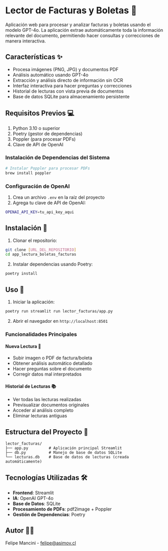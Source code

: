 # Lector de Facturas y Boletas 📄

Aplicación web para procesar y analizar facturas y boletas usando el modelo GPT-4o. La aplicación extrae automáticamente toda la información relevante del documento, permitiendo hacer consultas y correcciones de manera interactiva.

## Características ✨

- Procesa imágenes (PNG, JPG) y documentos PDF
- Análisis automático usando GPT-4o
- Extracción y análisis directo de información sin OCR
- Interfaz interactiva para hacer preguntas y correcciones
- Historial de lecturas con vista previa de documentos
- Base de datos SQLite para almacenamiento persistente

## Requisitos Previos 💻

1. Python 3.10 o superior
2. Poetry (gestor de dependencias)
3. Poppler (para procesar PDFs)
4. Clave de API de OpenAI

### Instalación de Dependencias del Sistema

```bash
# Instalar Poppler para procesar PDFs
brew install poppler
```

### Configuración de OpenAI

1. Crea un archivo `.env` en la raíz del proyecto
2. Agrega tu clave de API de OpenAI:
```bash
OPENAI_API_KEY=tu_api_key_aqui
```

## Instalación 💾

1. Clonar el repositorio:
```bash
git clone [URL_DEL_REPOSITORIO]
cd app_lectura_boletas_facturas
```

2. Instalar dependencias usando Poetry:
```bash
poetry install
```

## Uso 📃

1. Iniciar la aplicación:
```bash
poetry run streamlit run lector_facturas/app.py
```

2. Abrir el navegador en `http://localhost:8501`

### Funcionalidades Principales

#### Nueva Lectura 📄
- Subir imagen o PDF de factura/boleta
- Obtener análisis automático detallado
- Hacer preguntas sobre el documento
- Corregir datos mal interpretados

#### Historial de Lecturas 📚
- Ver todas las lecturas realizadas
- Previsualizar documentos originales
- Acceder al análisis completo
- Eliminar lecturas antiguas

## Estructura del Proyecto 📂

```
lector_facturas/
├── app.py         # Aplicación principal Streamlit
├── db.py          # Manejo de base de datos SQLite
└── lecturas.db    # Base de datos de lecturas (creada automáticamente)
```

## Tecnologías Utilizadas 🛠️

- **Frontend**: Streamlit
- **IA**: OpenAI GPT-4o
- **Base de Datos**: SQLite
- **Procesamiento de PDFs**: pdf2image + Poppler
- **Gestión de Dependencias**: Poetry

## Autor 👨‍💻

Felipe Mancini - felipe@asimov.cl
